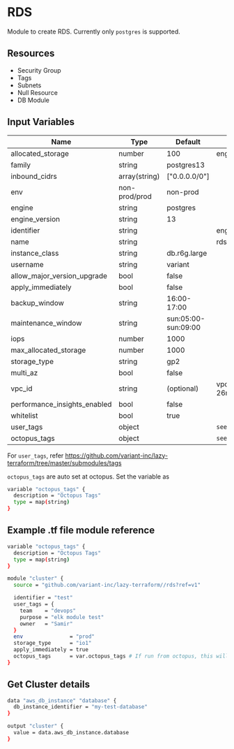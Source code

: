 # RDS

Module to create RDS. Currently only `postgres` is supported.

## Resources

- Security Group
- Tags
- Subnets
- Null Resource
- DB Module

## Input Variables

 | Name                         | Type          | Default             | Example           |
 | ---------------------------- | ------------- | ------------------- | ----------------- |
 | allocated_storage            | number        | 100                 | eng-cache         |
 | family                       | string        | postgres13          |                   |
 | inbound_cidrs                | array(string) | ["0.0.0.0/0"]       |                   |
 | env                          | non-prod/prod | non-prod            |                   |
 | engine                       | string        | postgres            |                   |
 | engine_version               | string        | 13                  |                   |
 | identifier                   | string        |                     | eng-rds           |
 | name                         | string        |                     | rds               |
 | instance_class               | string        | db.r6g.large        |                   |
 | username                     | string        | variant             |                   |
 | allow_major_version_upgrade  | bool          | false               |                   |
 | apply_immediately            | bool          | false               |                   |
 | backup_window                | string        | 16:00-17:00         |                   |
 | maintenance_window           | string        | sun:05:00-sun:09:00 |                   |
 | iops                         | number        | 1000                |                   |
 | max_allocated_storage        | number        | 1000                |                   |
 | storage_type                 | string        | gp2                 |                   |
 | multi_az                     | bool          | false               |                   |
 | vpc_id                       | string        | (optional)          | vpc-26r9f023fh2f3 |
 | performance_insights_enabled | bool          | false               |                   |
 | whitelist                    | bool          | true                |                   |
 | user_tags                    | object        |                     | `see below`       |
 | octopus_tags                 | object        |                     | `see below`       |

For `user_tags`, refer <https://github.com/variant-inc/lazy-terraform/tree/master/submodules/tags>

`octopus_tags` are auto set at octopus. Set the variable as

```bash
variable "octopus_tags" {
  description = "Octopus Tags"
  type = map(string)
}
```

## Example .tf file module reference

```bash
variable "octopus_tags" {
  description = "Octopus Tags"
  type = map(string)
}

module "cluster" {
  source = "github.com/variant-inc/lazy-terraform//rds?ref=v1"

  identifier = "test"
  user_tags = {
    team    = "devops"
    purpose = "elk module test"
    owner   = "Samir"
  }
  env               = "prod"
  storage_type      = "io1"
  apply_immediately = true
  octopus_tags      = var.octopus_tags # If run from octopus, this will be auto populated
}
```

## Get Cluster details

```bash
data "aws_db_instance" "database" {
  db_instance_identifier = "my-test-database"
}

output "cluster" {
  value = data.aws_db_instance.database
}
```
